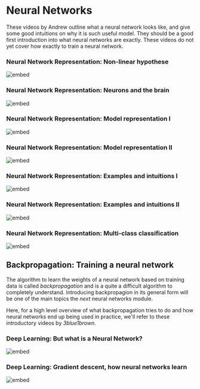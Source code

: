 # Neural Networks

These videos by Andrew outline what a neural network looks like, and give some
good intuitions on why it is such useful model. They should be a good first
introduction into what neural networks are exactly. These videos do not yet
cover how exactly to train a neural network.

### Neural Network Representation: Non-linear hypothese

![embed](https://youtube.com/embed/1ZhtwInuOD0)

### Neural Network Representation: Neurons and the brain

![embed](https://youtube.com/embed/m3U1_Zv4_Ik)

### Neural Network Representation: Model representation I

![embed](https://youtube.com/embed/EVeqrPGfuCY)

### Neural Network Representation: Model representation II

![embed](https://youtube.com/embed/iPNN805konI)

### Neural Network Representation: Examples and intuitions I

![embed](https://youtube.com/embed/0a19YIQgRL4)

### Neural Network Representation: Examples and intuitions II

![embed](https://youtube.com/embed/0i9OhkbfNwE)

### Neural Network Representation: Multi-class classification

![embed](https://youtube.com/embed/gAKQOZ5zIWg)

## Backpropagation: Training a neural network

The algorithm to learn the weights of a neural network based on training data
is called *backpropagation* and is a quite a difficult algorithm to completely
understand. Introducing backpropagion in its general form will be one of the
main topics the *next* neural networks module.

Here, for a high level overview of what backpropagation tries to do and
how neural networks end up being used in practice, we'll refer to these
introductory videos by *3blue1brown*.

### Deep Learning: But what is a Neural Network?

![embed](https://youtube.com/embed/aircAruvnKk)

### Deep Learning: Gradient descent, how neural networks learn

![embed](https://youtube.com/embed/IHZwWFHWa-w)

